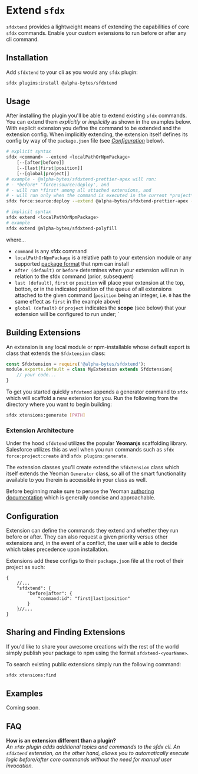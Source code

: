 # Extend `sfdx`

`sfdxtend` provides a lightweight means of extending the capabilities of core `sfdx` commands. Enable your custom extensions to run before or after any cli command.

## Installation
Add `sfdxtend` to your cli as you would any `sfdx` plugin:

```sh
sfdx plugins:install @alpha-bytes/sfdxtend
```

## Usage
After installing the plugin you'll be able to extend existing `sfdx` commands. You can extend them _explicitly_ or _implicitly_ as shown in the examples below. With explicit extension you define the command to be extended and the extension config. When implicitly extending, the extension itself defines its config by way of the `package.json` file (see _[Configuration](#configuration)_ below).

```sh
# explicit syntax
sfdx <command> --extend <localPathOrNpmPackage>
    [--[after|before]] 
    [--[last|first|position]] 
    [--[global|project]] 
# example - @alpha-bytes/sfdxtend-prettier-apex will run: 
# - *before* 'force:source:deploy', and
# - will run *first* among all attached extensions, and
# - will run only when the command is executed in the current *project* (unless added globally separately)
sfdx force:source:deploy --extend @alpha-bytes/sfdxtend-prettier-apex --before --0 --project

# implicit syntax
sfdx extend <localPathOrNpmPackage>
# example
sfdx extend @alpha-bytes/sfdxtend-polyfill
```

where...
- `command` is any sfdx command
- `localPathOrNpmPackage` is a relative path to your extension module or any supported <a href="https://docs.npmjs.com/about-packages-and-modules" target="_blank">package format</a> that npm can install
- `after (default)` or `before` determines when your extension will run in relation to the sfdx command (prior, subsequent)
- `last (default)`, `first` or `position` will place your extension at the top, botton, or in the indicated position of the queue of all extensions attached to the given command (`position` being an integer, i.e. `0` has the same effect as `first` in the example above)
- `global (default)` or `project` indicates the **scope** (see below) that your extension will be configured to run under; `

## Building Extensions
An extension is any local module or npm-installable whose default export is class that extends the `Sfdxtension` class: 

```js
const Sfdxtension = require('@alpha-bytes/sfdxtend');
module.exports.default = class MyExtension extends Sfdxtension{
    // your code...
}
```

To get you started quickly `sfdxtend` appends a generator command to `sfdx` which will scaffold a new extension for you. Run the following from the directory where you want to begin building:

```sh
sfdx xtensions:generate [PATH]
```

### Extension Architecture
Under the hood `sfdxtend` utilizes the popular **Yeomanjs** scaffolding library. Salesforce utilizes this as well when you run commands such as `sfdx force:project:create` and `sfdx plugins:generate`.

The extension classes you'll create extend the `Sfdxtension` class which itself extends the Yeoman `Generator` class, so all of the smart functionality available to you therein is accessible in your class as well.

Before beginning make sure to peruse the Yeoman <a href="https://yeoman.io/authoring/index.html" target="_blank">authoring documentation</a> which is generally concise and approachable.

## Configuration
Extension can define the commands they extend and whether they run before or after. They can also request a given priority versus other extensions and, in the event of a conflict, the user will e able to decide which takes precedence upon installation. 

Extensions add these configs to their `package.json` file at the root of their project as such: 

```jsonc
{
    //...
    "sfdxtend": {
        "before|after": {
            "command:id": "first|last|position"
        }
    }//...
}

```

## Sharing and Finding Extensions
If you'd like to share your awesome creations with the rest of the world simply publish your package to npm using the format `sfdxtend-<yourName>`.

To search existing public extensions simply run the following command: 

```sh
sfdx xtensions:find
```

<!-- ### Community Extensions -->

## Examples

Coming soon.

## FAQ

**How is an extension different than a plugin?**\
_An `sfdx` plugin adds additional topics and commands to the sfdx cli. An `sfdxtend` extension, on the other hand, allows you to automatically execute logic before/after core commands without the need for manual user invocation._